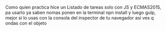 Como quien practica hice un Listado de tareas solo con JS y ECMAS2015, pa usarlo ya saben nomas ponen en la terminal npn install y luego gulp, mejor si lo usas con la consola del inspector de tu navegador asi ves q ondas con el objeto
